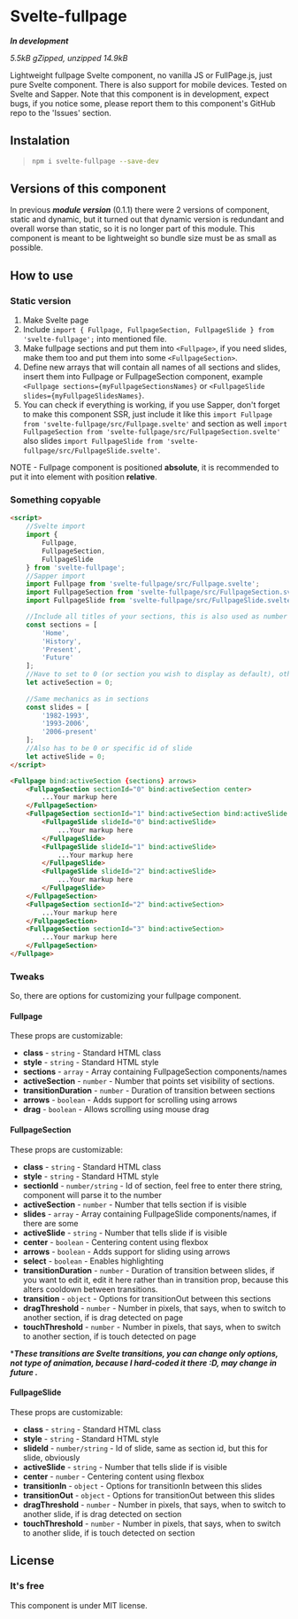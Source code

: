 # Svelte-fullpage

***In development***

*5.5kB gZipped, unzipped 14.9kB*

Lightweight fullpage Svelte component, no vanilla JS or FullPage.js, just pure Svelte component. There is also support for
mobile devices. Tested on Svelte and Sapper. Note that this component is in development, expect bugs, if you notice some, 
please report them to this component's GitHub repo to the 'Issues' section.

## Instalation

> ```bash
> npm i svelte-fullpage --save-dev
> ```

## Versions of this component

In previous ***module version*** (0.1.1) there were 2 versions of component, static and dynamic, but it turned out that dynamic
version is redundant and overall worse than static, so it is no longer part of this module. This component is meant to be
lightweight so bundle size must be as small as possible.

## How to use

### Static version

1. Make Svelte page
2. Include `import { Fullpage, FullpageSection, FullpageSlide } from 'svelte-fullpage';` into mentioned file.
3. Make fullpage sections and put them into `<Fullpage>`, if you need slides, make them too and put them into some `<FullpageSection>`.
4. Define new arrays that will contain all names of all sections and slides, insert them into Fullpage or FullpageSection
component, example `<Fullpage sections={myFullpageSectionsNames}` or `<FullpageSlide slides={myFullpageSlidesNames}`.
5. You can check if everything is working, if you use Sapper, don't forget to make this component SSR, just include
it like this `import Fullpage from 'svelte-fullpage/src/Fullpage.svelte'` and section as well 
`import FullpageSection from 'svelte-fullpage/src/FullpageSection.svelte'` also slides 
`import FullpageSlide from 'svelte-fullpage/src/FullpageSlide.svelte'`.

NOTE - Fullpage component is positioned **absolute**, it is recommended to put it into element with position **relative**.

### Something copyable

```html
<script>
    //Svelte import
    import { 
        Fullpage,
        FullpageSection,
        FullpageSlide
    } from 'svelte-fullpage';
    //Sapper import
	import Fullpage from 'svelte-fullpage/src/Fullpage.svelte';
	import FullpageSection from 'svelte-fullpage/src/FullpageSection.svelte'
	import FullpageSlide from 'svelte-fullpage/src/FullpageSlide.svelte';

    //Include all titles of your sections, this is also used as number that indicate count of sections
    const sections = [
        'Home',
        'History',
        'Present',
        'Future'
    ];
    //Have to set to 0 (or section you wish to display as default), otherwise section will not display
    let activeSection = 0;
    
    //Same mechanics as in sections
    const slides = [
        '1982-1993',
        '1993-2006',
        '2006-present'
    ];
    //Also has to be 0 or specific id of slide
    let activeSlide = 0;
</script>

<Fullpage bind:activeSection {sections} arrows>
    <FullpageSection sectionId="0" bind:activeSection center>
        ...Your markup here
    </FullpageSection>
    <FullpageSection sectionId="1" bind:activeSection bind:activeSlide {slides} arrows>
        <FullpageSlide slideId="0" bind:activeSlide>
            ...Your markup here
        </FullpageSlide>
        <FullpageSlide slideId="1" bind:activeSlide>
            ...Your markup here
        </FullpageSlide>
        <FullpageSlide slideId="2" bind:activeSlide>
            ...Your markup here
        </FullpageSlide>
    </FullpageSection>
    <FullpageSection sectionId="2" bind:activeSection>
        ...Your markup here
    </FullpageSection>
    <FullpageSection sectionId="3" bind:activeSection>
        ...Your markup here
    </FullpageSection>
</Fullpage>

```

### Tweaks

So, there are options for customizing your fullpage component.

#### Fullpage

These props are customizable:

* **class** - `string` - Standard HTML class
* **style** - `string` - Standard HTML style
* **sections** - `array` - Array containing FullpageSection components/names
* **activeSection** - `number` - Number that points set visibility of sections.
* **transitionDuration** - `number` - Duration of transition between sections
* **arrows** - `boolean` - Adds support for scrolling using arrows
* **drag** - `boolean` - Allows scrolling using mouse drag

#### FullpageSection

These props are customizable:

* **class** - `string` - Standard HTML class
* **style** - `string` - Standard HTML style
* **sectionId** - `number/string` - Id of section, feel free to enter there string, component will parse it to the number
* **activeSection** - `number` - Number that tells section if is visible
* **slides** - `array` - Array containing FullpageSlide components/names, if there are some
* **activeSlide** - `string` - Number that tells slide if is visible
* **center** - `boolean` - Centering content using flexbox
* **arrows** - `boolean` - Adds support for sliding using arrows
* **select** - `boolean` - Enables highlighting
* **transitionDuration** - `number` - Duration of transition between slides, if you want to edit it, edit it here rather than in 
transition prop, because this alters cooldown between transitions.
* **transition** - `object` - Options for transitionOut between this sections
* **dragThreshold** - `number` - Number in pixels, that says, when to switch to another section, if is drag detected on page
* **touchThreshold** - `number` - Number in pixels, that says, when to switch to another section, if is touch detected on page

****These transitions are Svelte transitions, you can change only options, not type of
animation, because I hard-coded it there :D, may change in future .***

#### FullpageSlide

These props are customizable:

* **class** - `string` - Standard HTML class
* **style** - `string` - Standard HTML style
* **slideId** - `number/string` - Id of slide, same as section id, but this for slide, obviously
* **activeSlide** - `string` - Number that tells slide if is visible
* **center** - `number` - Centering content using flexbox
* **transitionIn** - `object` - Options for transitionIn between this slides
* **transitionOut** - `object` - Options for transitionOut between this slides
* **dragThreshold** - `number` - Number in pixels, that says, when to switch to another slide, if is drag detected on section
* **touchThreshold** - `number` - Number in pixels, that says, when to switch to another slide, if is touch detected on section

## License

### It's free

This component is under MIT license.